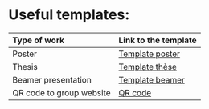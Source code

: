 # Useful templates:


| Type of work             | Link to the template                                                           |
| :------------------------- | -------------------------------------------------------------------------------- |
| Poster                   | [Template poster ](https://doc.quantumoptics.fr/templates/poster_template.svg) |
| Thesis                   | [Template thèse](https://doc.quantumoptics.fr/templates/template_edpif.zip)   |
| Beamer presentation      | [Template beamer](https://doc.quantumoptics.fr/templates/template_lkb.zip)     |
| QR code to group website | [QR code](https://doc.quantumoptics.fr/templates/qr_code_qo.svg)               |
